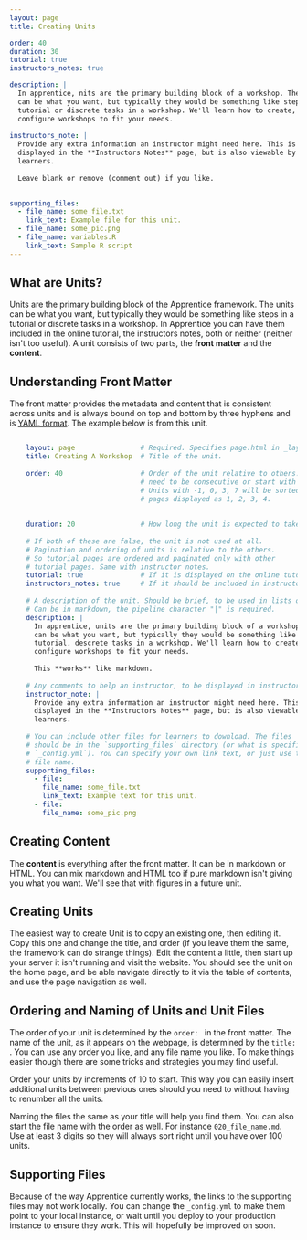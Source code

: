```yaml
---
layout: page
title: Creating Units

order: 40
duration: 30
tutorial: true
instructors_notes: true

description: |
  In apprentice, nits are the primary building block of a workshop. The units
  can be what you want, but typically they would be something like steps in a 
  tutorial or discrete tasks in a workshop. We'll learn how to create, and 
  configure workshops to fit your needs.
  
instructors_note: |
  Provide any extra information an instructor might need here. This is 
  displayed in the **Instructors Notes** page, but is also viewable by 
  learners. 
  
  Leave blank or remove (comment out) if you like.

    
supporting_files:
  - file_name: some_file.txt
    link_text: Example file for this unit.
  - file_name: some_pic.png
  - file_name: variables.R
    link_text: Sample R script
---
```


## What are Units?

Units are the primary building block of the Apprentice framework. The units
can be what you want, but typically they would be something like steps in a 
tutorial or discrete tasks in a workshop. In Apprentice you can have them 
included in the online tutorial, the instructors notes, both or neither (neither isn't 
too useful). A unit consists of two parts, the **front matter** and the **content**.

## Understanding Front Matter


 The front matter provides the metadata and content that is consistent across 
units and is always bound on top and bottom by three hyphens and is [YAML 
format](https://docs.ansible.com/ansible/latest/reference_appendices/YAMLSyntax.html).
The example below is from this unit.

```yml

    layout: page                # Required. Specifies page.html in _layouts
    title: Creating A Workshop  # Title of the unit. 
    
    order: 40                   # Order of the unit relative to others. Doesn't
                                # need to be consecutive or start with zero
                                # Units with -1, 0, 3, 7 will be sorted and
                                # pages displayed as 1, 2, 3, 4.
                              
    
    duration: 20                # How long the unit is expected to take in minutes. 
                          
    # If both of these are false, the unit is not used at all. 
    # Pagination and ordering of units is relative to the others.
    # So tutorial pages are ordered and paginated only with other 
    # tutorial pages. Same with instructor notes.
    tutorial: true              # If it is displayed on the online tutorial
    instructors_notes: true     # If it should be included in instructors notes
    
    # A description of the unit. Should be brief, to be used in lists of units.
    # Can be in markdown, the pipeline character "|" is required.
    description: |
      In apprentice, units are the primary building block of a workshop. The units
      can be what you want, but typically they would be something like steps in a 
      tutorial, descrete tasks in a workshop. We'll learn how to create, and 
      configure workshops to fit your needs.
      
      This **works** like markdown. 
      
    # Any comments to help an instructor, to be displayed in instructors notes.
    instructor_note: |
      Provide any extra information an instructor might need here. This is 
      displayed in the **Instructors Notes** page, but is also viewable by 
      learners.
      
    # You can include other files for learners to download. The files
    # should be in the `supporting_files` directory (or what is specified in
    # `_config.yml`). You can specify your own link text, or just use the 
    # file name.
    supporting_files:
      - file:
        file_name: some_file.txt
        link_text: Example text for this unit.
      - file:
        file_name: some_pic.png
```

## Creating Content

The **content** is everything after the front matter. It can be in markdown
or HTML. You can mix markdown and HTML too if pure markdown isn't giving
you what you want. We'll see that with figures in a future unit.

## Creating Units

The easiest way to create Unit is to copy an existing one, then editing it.
Copy this one and change the title, and order (if you leave them the same,
the framework can do strange things). Edit the content a little, then 
start up your server it isn't running and visit the website. You should see
the unit on the home page, and be able navigate directly to it via the table of
contents, and use the page navigation as well.

## Ordering and Naming of Units and Unit Files

The order of your unit is determined by the `order: ` in the front matter.
The name of the unit, as it appears on the webpage, is determined by the
`title: `. You can use any order you like, and any file name you like. To make 
things easier though there are some tricks and strategies you may find useful.

Order  your units by increments of 10 to start. This way you can easily
insert additional units between previous ones should you need to without
having to renumber all the units.

Naming the files the same as your title will help you find them. You can
also start the file name with the order as well. For instance 
`020_file_name.md`. Use at least 3 digits so they will always sort right 
until you have over 100 units. 

## Supporting Files

Because of the way Apprentice currently works, the links to the supporting 
files may not work locally. You can change the `_config.yml` to make them
point to your local instance, or wait until you deploy to your production 
instance to ensure they work. This will hopefully be improved on soon.





